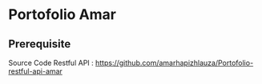 # Portofolio Amar

## Prerequisite
Source Code Restful API : https://github.com/amarhapizhlauza/Portofolio-restful-api-amar